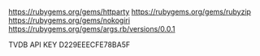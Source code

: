 https://rubygems.org/gems/httparty
https://rubygems.org/gems/rubyzip
https://rubygems.org/gems/nokogiri
https://rubygems.org/gems/args.rb/versions/0.0.1

TVDB API KEY
D229EEECFE78BA5F
